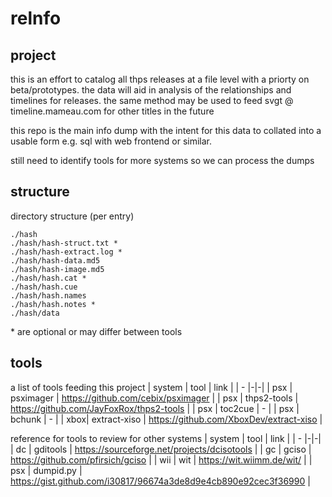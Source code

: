 # relnfo

## project
this is an effort to catalog all thps releases at a file level with a priorty on beta/prototypes. the data will aid in analysis of the relationships and timelines for releases. the same method may be used to feed svgt @ timeline.mameau.com for other titles in the future

this repo is the main info dump with the intent for this data to collated into a usable form e.g. sql with web frontend or similar.

still need to identify tools for more systems so we can process the dumps

## structure
directory structure (per entry)

```
./hash
./hash/hash-struct.txt *
./hash/hash-extract.log *
./hash/hash-data.md5
./hash/hash-image.md5
./hash/hash.cat *
./hash/hash.cue
./hash/hash.names
./hash/hash.notes *
./hash/data
```
\* are optional or may differ between tools


## tools
a list of tools feeding this project
| system | tool | link |
| - |-|-|
| psx | psximager    | https://github.com/cebix/psximager         |
| psx | thps2-tools  | https://github.com/JayFoxRox/thps2-tools   |
| psx | toc2cue      | -                                          |
| psx | bchunk       | -                                          |
| xbox| extract-xiso | https://github.com/XboxDev/extract-xiso |


reference for tools to review for other systems
| system | tool | link |
| - |-|-|
| dc  | gditools     | https://sourceforge.net/projects/dcisotools |
| gc  | gciso        | https://github.com/pfirsich/gciso |
| wii | wit          | https://wit.wiimm.de/wit/ |
| psx | dumpid.py    | https://gist.github.com/i30817/96674a3de8d9e4cb890e92cec3f36990 |
